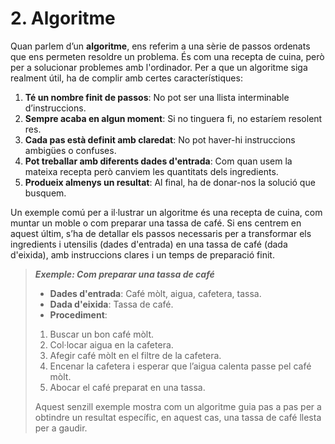 # 2. Algoritme

Quan parlem d’un **algoritme**, ens referim a una sèrie de passos ordenats que ens permeten resoldre un problema. És com una recepta de cuina, però per a solucionar problemes amb l'ordinador. Per a que un algoritme siga realment útil, ha de complir amb certes característiques:

1. **Té un nombre finit de passos**: No pot ser una llista interminable d’instruccions.
2. **Sempre acaba en algun moment**: Si no tinguera fi, no estaríem resolent res.
3. **Cada pas està definit amb claredat**: No pot haver-hi instruccions ambigües o confuses.
4. **Pot treballar amb diferents dades d'entrada**: Com quan usem la mateixa recepta però canviem les quantitats dels ingredients.
5. **Produeix almenys un resultat**: Al final, ha de donar-nos la solució que busquem.

Un exemple comú per a il·lustrar un algoritme és una recepta de cuina, com muntar un moble o com preparar una tassa de café.
Si ens centrem en aquest últim, s’ha de detallar els passos necessaris per a transformar els ingredients i utensilis (dades d'entrada) en una tassa de café (dada d'eixida), amb instruccions clares i un temps de preparació finit.

> ***Exemple: Com preparar una tassa de café***
>
> - **Dades d'entrada**: Café mòlt, aigua, cafetera, tassa.
> - **Dada d'eixida**: Tassa de café.
> - **Procediment**:
>
>
> 1. Buscar un bon café mòlt.
> 2. Col·locar aigua en la cafetera.
> 3. Afegir café mòlt en el filtre de la cafetera.
> 4. Encenar la cafetera i esperar que l’aigua calenta passe pel café mòlt.
> 5. Abocar el café preparat en una tassa.
> 
> Aquest senzill exemple mostra com un algoritme guia pas a pas per a obtindre un resultat específic, en aquest cas, una tassa de café llesta per a gaudir.
